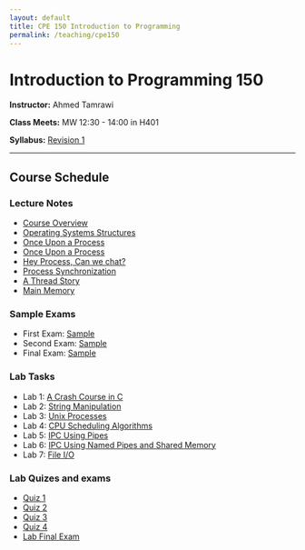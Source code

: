 ```yaml
---
layout: default
title: CPE 150 Introduction to Programming
permalink: /teaching/cpe150
---
```


# Introduction to Programming 150

**Instructor:** Ahmed Tamrawi

**Class Meets:** MW 12:30 - 14:00 in H401 

**Syllabus:** [Revision 1](/teaching/cpe460-spring17/cpe460-syllabus-spring2017.pdf)

---

## Course Schedule

### Lecture Notes
- [Course Overview](/teaching/cpe460-spring17/lectures/CPE460_Part_01.pdf)
- [Operating Systems Structures](/teaching/cpe460-spring17/lectures/CPE460_Part_02.pdf)
- [Once Upon a Process](/teaching/cpe460-spring17/lectures/CPE460_Part_03.pdf)
- [Once Upon a Process](/teaching/cpe460-spring17/lectures/CPE460_Part_04.pdf)
- [Hey Process, Can we chat?](/teaching/cpe460-spring17/lectures/CPE460_Part_05.pdf)
- [Process Synchronization](/teaching/cpe460-spring17/lectures/CPE460_Part_06.pdf)
- [A Thread Story](/teaching/cpe460-spring17/lectures/CPE460_Part_07.pdf)
- [Main Memory](/teaching/cpe460-spring17/lectures/CPE460_Part_08.pdf)

### Sample Exams
- First Exam: [Sample](/teaching/cpe460-spring17/exams/first-exam.pdf)
- Second Exam: [Sample](/teaching/cpe460-spring17/exams/second-exam.pdf)
- Final Exam: [Sample](/teaching/cpe460-spring17/exams/final-exam.pdf)

### Lab Tasks
- Lab 1: [A Crash Course in C](/teaching/cpe460-spring17/lab-tasks/460-lab01.pdf)
- Lab 2: [String Manipulation](/teaching/cpe460-spring17/lab-tasks/460-lab02.pdf)
- Lab 3: [Unix Processes](/teaching/cpe460-spring17/lab-tasks/460-lab03.pdf)
- Lab 4: [CPU Scheduling Algorithms](/teaching/cpe460-spring17/lab-tasks/460-lab04.pdf)
- Lab 5: [IPC Using Pipes](/teaching/cpe460-spring17/lab-tasks/460-lab05.pdf)
- Lab 6: [IPC Using Named Pipes and Shared Memory](/teaching/cpe460-spring17/lab-tasks/460-lab06.pdf)
- Lab 7: [File I/O](/teaching/cpe460-spring17/lab-tasks/460-lab07.pdf)

### Lab Quizes and exams
- [Quiz 1](teaching/cpe460-spring17/quizes/Quiz-01.pdf)
- [Quiz 2](teaching/cpe460-spring17/quizes/Quiz-02.pdf)
- [Quiz 3](teaching/cpe460-spring17/quizes/Quiz-03.pdf)
- [Quiz 4](teaching/cpe460-spring17/quizes/Quiz-04.pdf)
- [Lab Final Exam](teaching/cpe460-spring17/quizes/final-exam.pdf)
